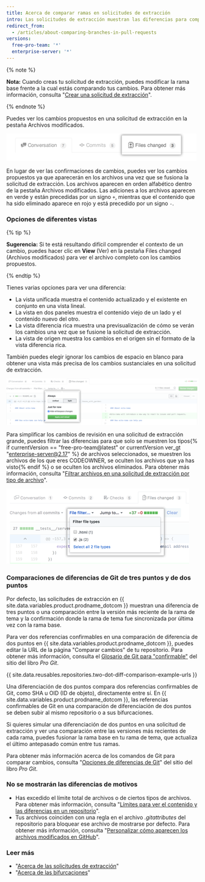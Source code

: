 ```yaml
---
title: Acerca de comparar ramas en solicitudes de extracción
intro: Las solicitudes de extracción muestran las diferencias para comparar los cambios que haz hecho en tu rama de tema respecto a la rama en la cual quieres fusionar tus cambios.
redirect_from:
  - /articles/about-comparing-branches-in-pull-requests
versions:
  free-pro-team: '*'
  enterprise-server: '*'
---
```


{% note %}

**Nota:** Cuando creas tu solicitud de extracción, puedes modificar la rama base frente a la cual estás comparando tus cambios. Para obtener más información, consulta "[Crear una solicitud de extracción](/articles/creating-a-pull-request#changing-the-branch-range-and-destination-repository)".

{% endnote %}

Puedes ver los cambios propuestos en una solicitud de extracción en la pestaña Archivos modificados.

![Pestaña Archivos modificados de la solicitud de extracción](/assets/images/help/pull_requests/pull-request-tabs-changed-files.png)

En lugar de ver las confirmaciones de cambios, puedes ver los cambios propuestos ya que aparecerán en los archivos una vez que se fusiona la solicitud de extracción. Los archivos aparecen en orden alfabético dentro de la pestaña Archivos modificados. Las adiciones a los archivos aparecen en verde y están precedidas por un signo `+`, mientras que el contenido que ha sido eliminado aparece en rojo y está precedido por un signo `-`.

### Opciones de diferentes vistas

{% tip %}

**Sugerencia:** Si te está resultando difícil comprender el contexto de un cambio, puedes hacer clic en **View** (Ver) en la pestaña Files changed (Archivos modificados) para ver el archivo completo con los cambios propuestos.

{% endtip %}

Tienes varias opciones para ver una diferencia:
- La vista unificada muestra el contenido actualizado y el existente en conjunto en una vista lineal.
- La vista en dos paneles muestra el contenido viejo de un lado y el contenido nuevo del otro.
- La vista diferencia rica muestra una previsualización de cómo se verán los cambios una vez que se fusione la solicitud de extracción.
- La vista de origen muestra los cambios en el origen sin el formato de la vista diferencia rica.

También puedes elegir ignorar los cambios de espacio en blanco para obtener una vista más precisa de los cambios sustanciales en una solicitud de extracción.

![Menú Opciones de visualización de diferencias](/assets/images/help/pull_requests/diff-settings-menu.png)

Para simplificar los cambios de revisión en una solicitud de extracción grande, puedes filtrar las diferencias para que solo se muestren los tipos{% if currentVersion == "free-pro-team@latest" or currentVersion ver_gt "enterprise-server@2.17" %} de archivos seleccionados, se muestren los archivos de los que eres CODEOWNER, se oculten los archivos que ya has visto{% endif %} o se oculten los archivos eliminados. Para obtener más información, consulta "[Filtrar archivos en una solicitud de extracción por tipo de archivo](/articles/filtering-files-in-a-pull-request)".

  ![Menú desplegable Filtro de archivo](/assets/images/help/pull_requests/file-filter-menu.png)

### Comparaciones de diferencias de Git de tres puntos y de dos puntos

Por defecto, las solicitudes de extracción en {{ site.data.variables.product.prodname_dotcom }} muestran una diferencia de tres puntos o una comparación entre la versión más reciente de la rama de tema y la confirmación donde la rama de tema fue sincronizada por última vez con la rama base.

Para ver dos referencias confirmables en una comparación de diferencia de dos puntos en {{ site.data.variables.product.prodname_dotcom }}, puedes editar la URL de la página "Comparar cambios" de tu repositorio. Para obtener más información, consulta el [Glosario de Git para "confirmable"](https://git-scm.com/docs/gitglossary#gitglossary-aiddefcommit-ishacommit-ishalsocommittish) del sitio del libro _Pro Git_.

{{ site.data.reusables.repositories.two-dot-diff-comparison-example-urls }}

Una diferenciación de dos puntos compara dos referencias confirmables de Git, como SHA u OID (ID de objeto), directamente entre sí. En {{ site.data.variables.product.prodname_dotcom }}, las referencias confirmables de Git en una comparación de diferenciación de dos puntos se deben subir al mismo repositorio o a sus bifurcaciones.

Si quieres simular una diferenciación de dos puntos en una solicitud de extracción y ver una comparación entre las versiones más recientes de cada rama, puedes fusionar la rama base en tu rama de tema, que actualiza el último antepasado común entre tus ramas.

Para obtener más información acerca de los comandos de Git para comparar cambios, consulta "[Opciones de diferencias de Git](https://git-scm.com/docs/git-diff#git-diff-emgitdiffemltoptionsgtltcommitgtltcommitgt--ltpathgt82308203)" del sitio del libro _Pro Git_.

### No se mostrarán las diferencias de motivos
- Has excedido el límite total de archivos o de ciertos tipos de archivos. Para obtener más información, consulta "[Límites para ver el contenido y las diferencias en un repositorio](/articles/limits-for-viewing-content-and-diffs-in-a-repository/#diff-limits)".
- Tus archivos coinciden con una regla en el archivo *.gitattributes* del repositorio para bloquear ese archivo de mostrarse por defecto. Para obtener más información, consulta "[Personalizar cómo aparecen los archivos modificados en GitHub](/articles/customizing-how-changed-files-appear-on-github)".

### Leer más

- "[Acerca de las solicitudes de extracción](/articles/about-pull-requests)"
- "[Acerca de las bifurcaciones](/articles/about-forks)"
